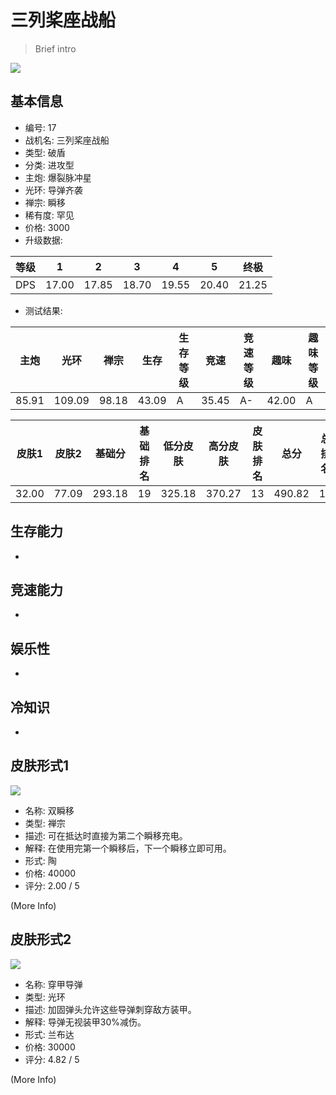 # 三列桨座战船

> Brief intro

<img src="/ships/ship_17.png" style={{zoom:1}}/>

## 基本信息

- 编号: 17
- 战机名: 三列桨座战船
- 类型: 破盾
- 分类: 进攻型
- 主炮: 爆裂脉冲星
- 光环: 导弹齐袭
- 禅宗: 瞬移
- 稀有度: 罕见
- 价格: 3000
- 升级数据: 

| 等级 | 1 | 2 | 3 | 4 | 5 | 终极 |
|--|--|--|--|--|--|--|
| DPS | 17.00 | 17.85 | 18.70 | 19.55 | 20.40 | 21.25 |

- 测试结果: 

| 主炮 | 光环 | 禅宗 | 生存 | 生存等级 | 竞速 | 竞速等级 | 趣味 | 趣味等级 |
|--|--|--|--|--|--|--|--|--|
| 85.91 | 109.09 | 98.18 | 43.09 | A | 35.45 | A- | 42.00 | A |

| 皮肤1 | 皮肤2 | 基础分 | 基础排名 | 低分皮肤 | 高分皮肤 | 皮肤排名 | 总分 | 总排名 |
|--|--|--|--|--|--|--|--|--|
| 32.00 | 77.09 | 293.18 | 19 | 325.18 | 370.27 | 13 | 490.82 | 15 |

## 生存能力

-

## 竞速能力

-

## 娱乐性

-

## 冷知识

-

## 皮肤形式1

<img src="/ships/ship_17_apex_1.png" style={{zoom:1}}/>

- 名称: 双瞬移
- 类型: 禅宗
- 描述: 可在抵达时直接为第二个瞬移充电。
- 解释: 在使用完第一个瞬移后，下一个瞬移立即可用。
- 形式: 陶
- 价格: 40000
- 评分: 2.00 / 5

(More Info)

## 皮肤形式2

<img src="/ships/ship_17_apex_2.png" style={{zoom:1}}/>

- 名称: 穿甲导弹
- 类型: 光环
- 描述: 加固弹头允许这些导弹刺穿敌方装甲。
- 解释: 导弹无视装甲30%减伤。
- 形式: 兰布达
- 价格: 30000
- 评分: 4.82 / 5

(More Info)
